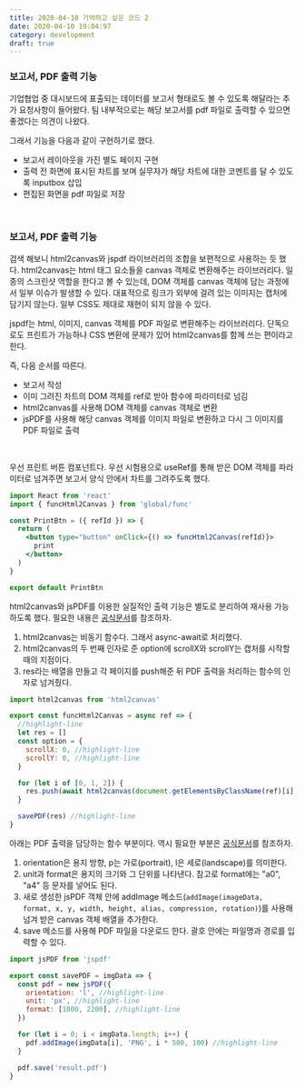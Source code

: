 ```yaml
---
title: 2020-04-10 기억하고 싶은 코드 2
date: 2020-04-10 19:04:97
category: development
draft: true
---
```


### 보고서, PDF 출력 기능

기업협업 중 대시보드에 표출되는 데이터를 보고서 형태로도 볼 수 있도록 해달라는 추가 요청사항이 들어왔다. 팀 내부적으로는 해당 보고서를 pdf 파일로 출력할 수 있으면 좋겠다는 의견이 나왔다.

그래서 기능을 다음과 같이 구현하기로 했다.

- 보고서 레이아웃을 가진 별도 페이지 구현
- 출력 전 화면에 표시된 차트를 보며 실무자가 해당 차트에 대한 코멘트를 달 수 있도록 inputbox 삽입
- 편집된 화면을 pdf 파일로 저장

<br>

### 보고서, PDF 출력 기능

검색 해보니 html2canvas와 jspdf 라이브러리의 조합을 보편적으로 사용하는 듯 했다. html2canvas는 html 태그 요소들을 canvas 객체로 변환해주는 라이브러리다. 일종의 스크린샷 역할을 한다고 볼 수 있는데, DOM 객체를 canvas 객체에 담는 과정에서 일부 이슈가 발생할 수 있다. 대표적으로 링크가 외부에 걸려 있는 이미지는 캡처에 담기지 않는다. 일부 CSS도 제대로 재현이 되지 않을 수 있다.

jspdf는 html, 이미지, canvas 객체를 PDF 파일로 변환해주는 라이브러리다. 단독으로도 프린트가 가능하나 CSS 변환에 문제가 있어 html2canvas를 함께 쓰는 편이라고 한다.

즉, 다음 순서를 따른다.

- 보고서 작성
- 이미 그려진 차트의 DOM 객체를 ref로 받아 함수에 파라미터로 넘김
- html2canvas를 사용해 DOM 객체를 canvas 객체로 변환
- jsPDF를 사용해 해당 canvas 객체를 이미지 파일로 변환하고 다시 그 이미지를 PDF 파일로 출력

<br>

우선 프린트 버튼 컴포넌트다. 우선 시험용으로 useRef를 통해 받은 DOM 객체를 파라미터로 넘겨주면 보고서 양식 안에서 차트를 그려주도록 했다.

```jsx
import React from 'react'
import { funcHtml2Canvas } from 'global/func'

const PrintBtn = ({ refId }) => {
  return (
    <button type="button" onClick={() => funcHtml2Canvas(refId)}>
      print
    </button>
  )
}

export default PrintBtn
```

html2canvas와 jsPDF를 이용한 실질적인 출력 기능은 별도로 분리하여 재사용 가능하도록 했다. 필요한 내용은 [공식문서](http://html2canvas.hertzen.com/)를 참조하자.

1. html2canvas는 비동기 함수다. 그래서 async-await로 처리했다.
2. html2canvas의 두 번째 인자로 준 option에 scrollX와 scrollY는 캡처를 시작할 때의 지점이다.
3. res라는 배열을 만들고 각 페이지를 push해준 뒤 PDF 출력을 처리하는 함수의 인자로 넘겨줬다.

```js
import html2canvas from 'html2canvas'

export const funcHtml2Canvas = async ref => {
  //highlight-line
  let res = []
  const option = {
    scrollX: 0, //highlight-line
    scrollY: 0, //highlight-line
  }

  for (let i of [0, 1, 2]) {
    res.push(await html2canvas(document.getElementsByClassName(ref)[i], option)) //highlight-line
  }

  savePDF(res) //highlight-line
}
```

아래는 PDF 출력을 담당하는 함수 부분이다. 역시 필요한 부분은 [공식문서](https://rawgit.com/MrRio/jsPDF/master/docs/index.html)를 참조하자.

1. orientation은 용지 방향, p는 가로(portrait), l은 세로(landscape)를 의미한다.
2. unit과 format은 용지의 크기와 그 단위를 나타낸다. 참고로 format에는 "a0", "a4" 등 문자를 넣어도 된다.
3. 새로 생성한 jsPDF 객체 안에 addImage 메소드(`addImage(imageData, format, x, y, width, height, alias, compression, rotation)`)를 사용해 넘겨 받은 canvas 객체 배열을 추가한다.
4. save 메소드를 사용해 PDF 파일을 다운로드 한다. 괄호 안에는 파일명과 경로를 입력할 수 있다.

```js
import jsPDF from 'jspdf'

export const savePDF = imgData => {
  const pdf = new jsPDF({
    orientation: 'l', //highlight-line
    unit: 'px', //highlight-line
    format: [1000, 2200], //highlight-line
  })

  for (let i = 0; i < imgData.length; i++) {
    pdf.addImage(imgData[i], 'PNG', i * 500, 100) //highlight-line
  }

  pdf.save('result.pdf')
}
```
